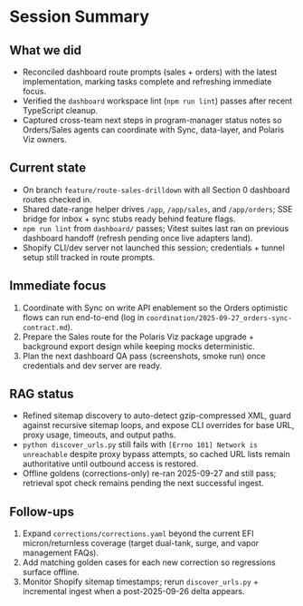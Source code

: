 # Session Summary

## What we did
- Reconciled dashboard route prompts (sales + orders) with the latest implementation, marking tasks complete and refreshing immediate focus.
- Verified the `dashboard` workspace lint (`npm run lint`) passes after recent TypeScript cleanup.
- Captured cross-team next steps in program-manager status notes so Orders/Sales agents can coordinate with Sync, data-layer, and Polaris Viz owners.

## Current state
- On branch `feature/route-sales-drilldown` with all Section 0 dashboard routes checked in.
- Shared date-range helper drives `/app`, `/app/sales`, and `/app/orders`; SSE bridge for inbox + sync stubs ready behind feature flags.
- `npm run lint` from `dashboard/` passes; Vitest suites last ran on previous dashboard handoff (refresh pending once live adapters land).
- Shopify CLI/dev server not launched this session; credentials + tunnel setup still tracked in route prompts.

## Immediate focus
1) Coordinate with Sync on write API enablement so the Orders optimistic flows can run end-to-end (log in `coordination/2025-09-27_orders-sync-contract.md`).
2) Prepare the Sales route for the Polaris Viz package upgrade + background export design while keeping mocks deterministic.
3) Plan the next dashboard QA pass (screenshots, smoke run) once credentials and dev server are ready.

## RAG status
- Refined sitemap discovery to auto-detect gzip-compressed XML, guard against recursive sitemap loops, and expose CLI overrides for base URL, proxy usage, timeouts, and output paths.
- `python discover_urls.py` still fails with `[Errno 101] Network is unreachable` despite proxy bypass attempts, so cached URL lists remain authoritative until outbound access is restored.
- Offline goldens (corrections-only) re-ran 2025-09-27 and still pass; retrieval spot check remains pending the next successful ingest.

## Follow-ups
1) Expand `corrections/corrections.yaml` beyond the current EFI micron/returnless coverage (target dual-tank, surge, and vapor management FAQs).
2) Add matching golden cases for each new correction so regressions surface offline.
3) Monitor Shopify sitemap timestamps; rerun `discover_urls.py` + incremental ingest when a post-2025-09-26 delta appears.
